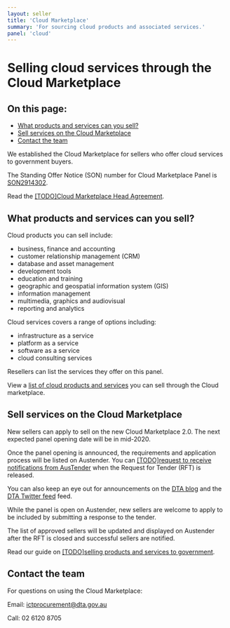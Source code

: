 ```yaml
---
layout: seller
title: 'Cloud Marketplace'
summary: 'For sourcing cloud products and associated services.'
panel: 'cloud'
---
```


# Selling cloud services through the Cloud Marketplace

<nav class="au-inpage-nav-links" aria-label="in page navigation">
  <h2 class="au-inpage-nav-links__heading">On this page:</h2>
  <ul class="au-link-list">
    <li><a href="#what-can-you-sell">What products and services can you sell?</a></li>
    <li><a href="#sell-services-on-the-cloud-marketplace">Sell services on the Cloud Marketplace</a></li>
    <li><a href="#contact-the-team">Contact the team</a></li>
  </ul>
</nav>

We established the Cloud Marketplace for sellers who offer cloud services to government buyers.

The Standing Offer Notice (SON) number for Cloud Marketplace Panel is <a href="https://www.tenders.gov.au/Son/Show/745895ff-e769-50c9-d860-7cecece179b4" target="_blank" rel="external noreferrer">SON2914302</a>.

Read the [[TODO]Cloud Marketplace Head Agreement](#).

## <span name="what-can-you-sell">What products and services can you sell?</span>

Cloud products you can sell include:

- business, finance and accounting
- customer relationship management (CRM)
- database and asset management
- development tools
- education and training
- geographic and geospatial information system (GIS)
- information management
- multimedia, graphics and audiovisual
- reporting and analytics

Cloud services covers a range of options including:

- infrastructure as a service
- platform as a service
- software as a service
- cloud consulting services

Resellers can list the services they offer on this panel.

View a <a href="https://www.tenders.gov.au/Son/Show/745895FF-E769-50C9-D860-7CECECE179B4" target="_blank" rel="external noreferrer">list of cloud products and services</a> you can sell through the Cloud marketplace.

## <span name="sell-services-on-the-cloud-marketplace">Sell services on the Cloud Marketplace</span>

New sellers can apply to sell on the new Cloud Marketplace 2.0. The next expected panel opening date will be in mid-2020.

Once the panel opening is announced, the requirements and application process will be listed on Austender. You can [[TODO]request to receive notifications from AusTender](#) when the Request for Tender (RFT) is released.

You can also keep an eye out for announcements on the <a href="https://www.dta.gov.au/news-blogs/all" target="_blank" rel="external noreferrer">DTA blog</a> and the <a href="https://twitter.com/dta" target="_blank" rel="external noreferrer">DTA Twitter feed</a> feed.

While the panel is open on Austender, new sellers are welcome to apply to be included by submitting a response to the tender.

The list of approved sellers will be updated and displayed on Austender after the RFT is closed and successful sellers are notified.

Read our guide on [[TODO]selling products and services to government](#).

## <span name="contact-the-team">Contact the team</span>

For questions on using the Cloud Marketplace:

Email: [ictprocurement@dta.gov.au](mailto:ictprocurement@dta.gov.au)

Call: 02 6120 8705
